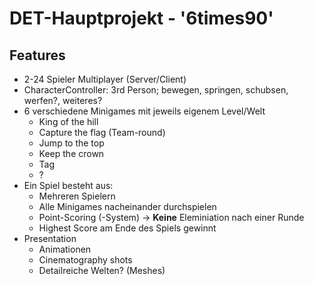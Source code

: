 # DET-Hauptprojekt - '6times90'

## Features
- 2-24 Spieler Multiplayer (Server/Client)
- CharacterController: 3rd Person; bewegen, springen, schubsen, werfen?, weiteres?
- 6 verschiedene Minigames mit jeweils eigenem Level/Welt
  - King of the hill
  - Capture the flag (Team-round)
  - Jump to the top
  - Keep the crown
  - Tag
  - ?
- Ein Spiel besteht aus:
  - Mehreren Spielern
  - Alle Minigames nacheinander durchspielen
  - Point-Scoring (-System) -> **Keine** Eleminiation nach einer Runde
  - Highest Score am Ende des Spiels gewinnt
- Presentation
  - Animationen
  - Cinematography shots
  - Detailreiche Welten? (Meshes)
